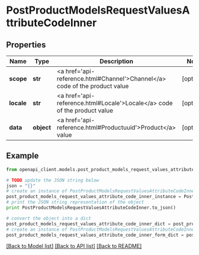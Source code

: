 # PostProductModelsRequestValuesAttributeCodeInner


## Properties
Name | Type | Description | Notes
------------ | ------------- | ------------- | -------------
**scope** | **str** | &lt;a href&#x3D;&#39;api-reference.html#Channel&#39;&gt;Channel&lt;/a&gt; code of the product value | [optional] 
**locale** | **str** | &lt;a href&#x3D;&#39;api-reference.html#Locale&#39;&gt;Locale&lt;/a&gt; code of the product value | [optional] 
**data** | **object** | &lt;a href&#x3D;&#39;api-reference.html#Productuuid&#39;&gt;Product&lt;/a&gt; value | [optional] 

## Example

```python
from openapi_client.models.post_product_models_request_values_attribute_code_inner import PostProductModelsRequestValuesAttributeCodeInner

# TODO update the JSON string below
json = "{}"
# create an instance of PostProductModelsRequestValuesAttributeCodeInner from a JSON string
post_product_models_request_values_attribute_code_inner_instance = PostProductModelsRequestValuesAttributeCodeInner.from_json(json)
# print the JSON string representation of the object
print PostProductModelsRequestValuesAttributeCodeInner.to_json()

# convert the object into a dict
post_product_models_request_values_attribute_code_inner_dict = post_product_models_request_values_attribute_code_inner_instance.to_dict()
# create an instance of PostProductModelsRequestValuesAttributeCodeInner from a dict
post_product_models_request_values_attribute_code_inner_form_dict = post_product_models_request_values_attribute_code_inner.from_dict(post_product_models_request_values_attribute_code_inner_dict)
```
[[Back to Model list]](../README.md#documentation-for-models) [[Back to API list]](../README.md#documentation-for-api-endpoints) [[Back to README]](../README.md)


